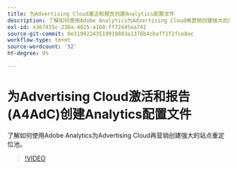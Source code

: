 ```yaml
---
title: 为Advertising Cloud激活和报告创建Analytics配置文件
description: 了解如何使用Adobe Analytics为Advertising Cloud再营销创建强大的站点重定位池。
exl-id: e367435c-238a-4025-a160-ff72d45ea741
source-git-commit: 0e31992243519919883a1376b4cbaff1f2fce8ac
workflow-type: tm+mt
source-wordcount: '52'
ht-degree: 0%

---
```


# 为Advertising Cloud激活和报告(A4AdC)创建Analytics配置文件

了解如何使用Adobe Analytics为Advertising Cloud再营销创建强大的站点重定位池。

>[!VIDEO](https://video.tv.adobe.com/v/33503)
